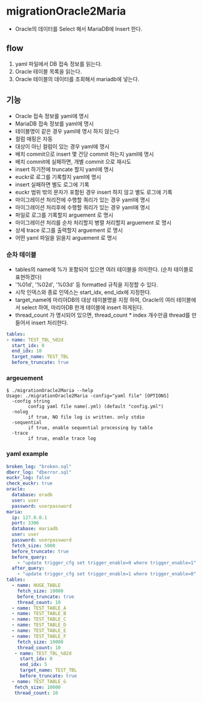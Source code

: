 # migrationOracle2Maria
  - Oracle의 데이터를 Select 해서 MariaDB에 Insert 한다.

## flow
 1. yaml 파일에서 DB 접속 정보를 읽는다.
 2. Oracle 테이블 목록을 읽는다.
 3. Oracle 테이블의 데이터를 조회해서 mariadb에 넣는다.

## 기능
  - Oracle 접속 정보를 yaml에 명시
  - MariaDB 접속 정보를 yaml에 명시
  - 테이블명이 같은 경우 yaml에 명시 하지 않는다
  - 컬럼 매핑은 자동
  - 대상이 아닌 컬럼이 있는 경우 yaml에 명시
  - 배치 commit으로 insert 몇 건당 commit 하는지 yaml에 명시
  - 배치 commit에 실패하면, 개별 commit 으로 재시도
  - insert 하기전에 truncate 할지 yaml에 명시
  - euckr로 로그를 기록할지 yaml에 명시
  - insert 실패하면 별도 로그에 기록
  - euckr 범위 밖의 문자가 포함된 경우 insert 하지 않고 별도 로그에 기록
  - 마이그레이션 처리전에 수행할 쿼리가 있는 경우 yaml에 명시
  - 마이그레이션 처리후에 수행할 쿼리가 있는 경우 yaml에 명시
  - 파일로 로그를 기록할지 arguement 로 명시
  - 마이그레이션 처리를 순차 처리할지 병렬 처리할지 arguement 로 명시
  - 상세 trace 로그를 출력할지 arguement 로 명시
  - 어떤 yaml 파일을 읽을지 arguement 로 명시
  
### 순차 테이블
  - tables의 name에 %가 포함되어 있으면 여러 테이블을 의미한다. (순차 테이블로 표현하겠다)
  - '%01d', '%02d', '%03d' 등 formatted 규칙을 지정할 수 있다.
  - 시작 인덱스와 종료 인덱스는 start_idx, end_idx에 지정한다.
  - target_name에 마리아DB의 대상 테이블명을 지정 하여, Oracle의 여러 테이블에서 select 하여, 마리아DB 한개 테이블에 insert 하게된다.
  - thread_count 가 명시되어 있으면, thread_count * index 개수만큼 thread를 만들어서 insert 처리한다.
  ```yaml
tables:
  - name: TEST_TBL_%02d
    start_idx: 0
    end_idx: 10
    target_name: TEST_TBL
    before_truncate: true
  ```

### argeuement
```shell
$ ./migrationOracle2Maria --help
Usage: ./migrationOracle2Maria -config="yaml file" [OPTIONS] 
  -config string
        config yaml file name(.yml) (default "config.yml")
  -nolog
        if true, NO file log is written. only stdio
  -sequential
        if true, enable sequential processing by table
  -trace
        if true, enable trace log
```

### yaml example
```yaml
broken_log: "broken.sql"
dberr_log: "dberror.sql"
euckr_log: false
check_euckr: true
oracle:
  database: oradb
  user: user
  password: userpassword
maria:
  ip: 127.0.0.1
  port: 3306
  database: mariadb
  user: user
  password: userpassword
  fetch_size: 5000
  before_truncate: true
  before_query:
    - "update trigger_cfg set trigger_enable=0 where trigger_enable=1"
  after_query:
    - "update trigger_cfg set trigger_enable=1 where trigger_enable=0"
tables:
  - name: HUGE_TABLE
    fetch_size: 10000
    before_truncate: true
    thread_count: 10
  - name: TEST_TABLE_A
  - name: TEST_TABLE_B
  - name: TEST_TABLE_C
  - name: TEST_TABLE_D
  - name: TEST_TABLE_E
  - name: TEST_TABLE_F
    fetch_size: 10000
    thread_count: 10
   - name: TEST_TBL_%02d
     start_idx: 0
     end_idx: 5
     target_name: TEST_TBL
     before_truncate: true
  - name: TEST_TABLE_G
   fetch_size: 10000
   thread_count: 10
```
